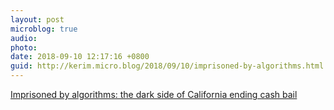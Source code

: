 ```yaml
---
layout: post
microblog: true
audio: 
photo: 
date: 2018-09-10 12:17:16 +0800
guid: http://kerim.micro.blog/2018/09/10/imprisoned-by-algorithms.html
---
```

[Imprisoned by algorithms: the dark side of California ending cash bail](https://amp.theguardian.com/us-news/2018/sep/07/imprisoned-by-algorithms-the-dark-side-of-california-ending-cash-bail)
